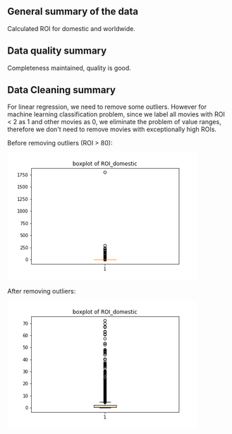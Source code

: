 ## General summary of the data
Calculated ROI for domestic and worldwide.
## Data quality summary
Completeness maintained, quality is good.
## Data Cleaning summary
For linear regression, we need to remove some outliers. However for machine learning classification problem, since we label all movies with ROI < 2 as 1 and other movies as 0, we eliminate the problem of value ranges, therefore we don't need to remove movies with exceptionally high ROIs.

Before removing outliers (ROI > 80):

![alt text](https://github.com/winnieshen96/movie-rating-project/blob/master/Docs/Images/roi.boxplot.before.png)

After removing outliers:

![alt text](https://github.com/winnieshen96/movie-rating-project/blob/master/Docs/Images/roi.boxplot.after.png)
